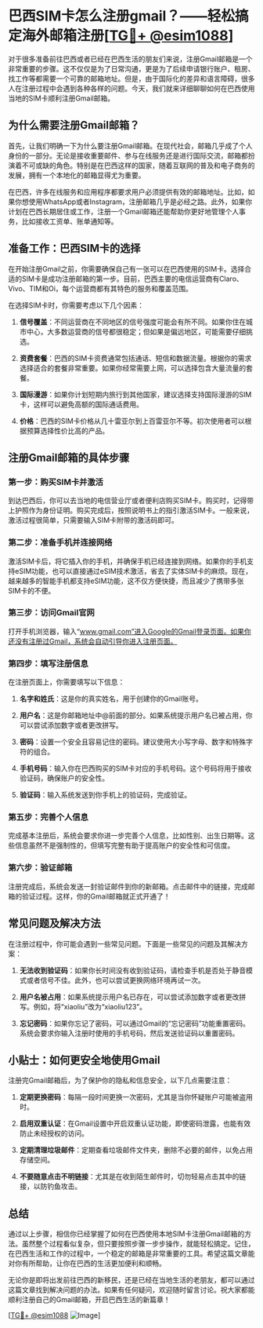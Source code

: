 # 巴西SIM卡怎么注册gmail？——轻松搞定海外邮箱注册[[TG💪+ @esim1088](https://t.me/s/esim1088)]

对于很多准备前往巴西或者已经在巴西生活的朋友们来说，注册Gmail邮箱是一个非常重要的步骤。这不仅仅是为了日常沟通，更是为了后续申请银行账户、租房、找工作等都需要一个可靠的邮箱地址。但是，由于国际化的差异和语言障碍，很多人在注册过程中会遇到各种各样的问题。今天，我们就来详细聊聊如何在巴西使用当地的SIM卡顺利注册Gmail邮箱。

## 为什么需要注册Gmail邮箱？

首先，让我们明确一下为什么要注册Gmail邮箱。在现代社会，邮箱几乎成了个人身份的一部分。无论是接收重要邮件、参与在线服务还是进行国际交流，邮箱都扮演着不可或缺的角色。特别是在巴西这样的国家，随着互联网的普及和电子商务的发展，拥有一个本地化的邮箱显得尤为重要。

在巴西，许多在线服务和应用程序都要求用户必须提供有效的邮箱地址。比如，如果你想使用WhatsApp或者Instagram，注册邮箱几乎是必经之路。此外，如果你计划在巴西长期居住或工作，注册一个Gmail邮箱还能帮助你更好地管理个人事务，比如接收工资单、账单通知等。

## 准备工作：巴西SIM卡的选择

在开始注册Gmail之前，你需要确保自己有一张可以在巴西使用的SIM卡。选择合适的SIM卡是成功注册邮箱的第一步。目前，巴西主要的电信运营商有Claro、Vivo、TIM和Oi，每个运营商都有其特色的服务和覆盖范围。

在选择SIM卡时，你需要考虑以下几个因素：

1. **信号覆盖**：不同运营商在不同地区的信号强度可能会有所不同。如果你住在城市中心，大多数运营商的信号都很稳定；但如果是偏远地区，可能需要仔细挑选。
   
2. **资费套餐**：巴西的SIM卡资费通常包括通话、短信和数据流量。根据你的需求选择适合的套餐非常重要。如果你经常需要上网，可以选择包含大量流量的套餐。

3. **国际漫游**：如果你计划短期内旅行到其他国家，建议选择支持国际漫游的SIM卡，这样可以避免高额的国际通话费用。

4. **价格**：巴西的SIM卡价格从几十雷亚尔到上百雷亚尔不等。初次使用者可以根据预算选择性价比高的产品。

## 注册Gmail邮箱的具体步骤

### 第一步：购买SIM卡并激活

到达巴西后，你可以去当地的电信营业厅或者便利店购买SIM卡。购买时，记得带上护照作为身份证明。购买完成后，按照说明书上的指引激活SIM卡。一般来说，激活过程很简单，只需要输入SIM卡附带的激活码即可。

### 第二步：准备手机并连接网络

激活SIM卡后，将它插入你的手机，并确保手机已经连接到网络。如果你的手机支持eSIM功能，也可以直接通过eSIM技术激活，省去了实体SIM卡的麻烦。现在，越来越多的智能手机都支持eSIM功能，这不仅方便快捷，而且减少了携带多张SIM卡的不便。

### 第三步：访问Gmail官网

打开手机浏览器，输入“www.gmail.com”进入Google的Gmail登录页面。如果你还没有注册过Gmail，系统会自动引导你进入注册页面。

### 第四步：填写注册信息

在注册页面上，你需要填写以下信息：

1. **名字和姓氏**：这是你的真实姓名，用于创建你的Gmail账号。
   
2. **用户名**：这是你邮箱地址中@前面的部分。如果系统提示用户名已被占用，你可以尝试添加数字或者更改拼写。

3. **密码**：设置一个安全且容易记住的密码。建议使用大小写字母、数字和特殊字符的组合。

4. **手机号码**：输入你在巴西购买的SIM卡对应的手机号码。这个号码将用于接收验证码，确保账户的安全性。

5. **验证码**：输入系统发送到你手机上的验证码，完成验证。

### 第五步：完善个人信息

完成基本注册后，系统会要求你进一步完善个人信息，比如性别、出生日期等。这些信息虽然不是强制性的，但填写完整有助于提高账户的安全性和可信度。

### 第六步：验证邮箱

注册完成后，系统会发送一封验证邮件到你的新邮箱。点击邮件中的链接，完成邮箱的验证过程。这样，你的Gmail邮箱就正式开通了！

## 常见问题及解决方法

在注册过程中，你可能会遇到一些常见问题。下面是一些常见的问题及其解决方案：

1. **无法收到验证码**：如果你长时间没有收到验证码，请检查手机是否处于静音模式或者信号不佳。此外，也可以尝试更换网络环境再试一次。

2. **用户名被占用**：如果系统提示用户名已存在，可以尝试添加数字或者更改拼写。例如，将“xiaoliu”改为“xiaoliu123”。

3. **忘记密码**：如果你忘记了密码，可以通过Gmail的“忘记密码”功能重置密码。系统会要求你输入注册时使用的手机号码，然后发送验证码以重置密码。

## 小贴士：如何更安全地使用Gmail

注册完Gmail邮箱后，为了保护你的隐私和信息安全，以下几点需要注意：

1. **定期更换密码**：每隔一段时间更换一次密码，尤其是当你怀疑账户可能被盗用时。

2. **启用双重认证**：在Gmail设置中开启双重认证功能，即使密码泄露，也能有效防止未经授权的访问。

3. **定期清理垃圾邮件**：定期查看垃圾邮件文件夹，删除不必要的邮件，以免占用存储空间。

4. **不要随意点击不明链接**：尤其是在收到陌生邮件时，切勿轻易点击其中的链接，以防钓鱼攻击。

## 总结

通过以上步骤，相信你已经掌握了如何在巴西使用本地SIM卡注册Gmail邮箱的方法。虽然整个过程看似复杂，但只要按照步骤一步步操作，就能轻松搞定。记住，在巴西生活和工作的过程中，一个稳定的邮箱是非常重要的工具。希望这篇文章能对你有所帮助，让你在巴西的生活更加便利和顺畅。

无论你是即将出发前往巴西的新移民，还是已经在当地生活的老朋友，都可以通过这篇文章找到解决问题的办法。如果有任何疑问，欢迎随时留言讨论。祝大家都能顺利注册自己的Gmail邮箱，开启巴西生活的新篇章！

[[TG💪+ @esim1088](https://t.me/s/esim1088) ![Image](https://i.postimg.cc/4NQfJmqS/Snipaste-2025-05-13-00-14-12.png)]